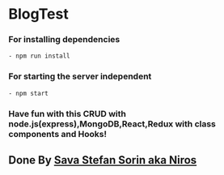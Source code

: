 # BlogTest

### For installing dependencies
    - npm run install

### For starting the server independent
    - npm start


### Have fun with this CRUD with node.js(express),MongoDB,React,Redux with class components and Hooks!

## Done By [Sava Stefan Sorin aka Niros](https://niros-37f79.web.app/)